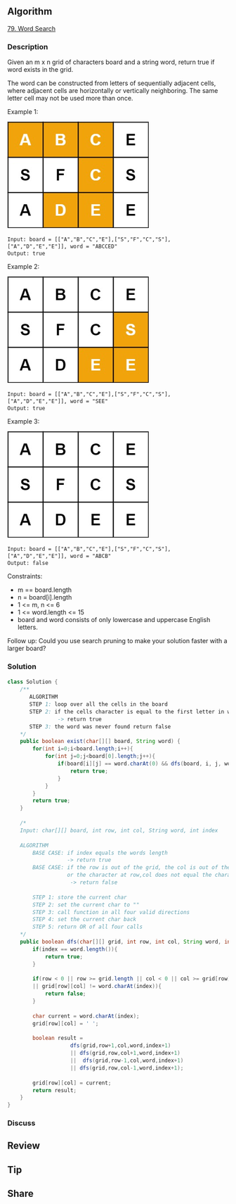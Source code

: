 ## Algorithm

[79. Word Search](https://leetcode.com/problems/word-search/)

### Description

Given an m x n grid of characters board and a string word, return true if word exists in the grid.

The word can be constructed from letters of sequentially adjacent cells, where adjacent cells are horizontally or vertically neighboring. The same letter cell may not be used more than once.


Example 1:

![](assets/20210915-8d3fcd8b.png)

```
Input: board = [["A","B","C","E"],["S","F","C","S"],["A","D","E","E"]], word = "ABCCED"
Output: true
```

Example 2:

![](assets/20210915-0755ce17.png)

```
Input: board = [["A","B","C","E"],["S","F","C","S"],["A","D","E","E"]], word = "SEE"
Output: true
```

Example 3:

![](assets/20210915-a3706c0e.png)

```
Input: board = [["A","B","C","E"],["S","F","C","S"],["A","D","E","E"]], word = "ABCB"
Output: false
```

Constraints:

- m == board.length
- n = board[i].length
- 1 <= m, n <= 6
- 1 <= word.length <= 15
- board and word consists of only lowercase and uppercase English letters.

Follow up: Could you use search pruning to make your solution faster with a larger board?

### Solution

```java
class Solution {
    /**
	   ALGORITHM
	   STEP 1: loop over all the cells in the board
	   STEP 2: if the cells character is equal to the first letter in word and dfs call is true
				-> return true
	   STEP 3: the word was never found return false
    */
    public boolean exist(char[][] board, String word) {
        for(int i=0;i<board.length;i++){
            for(int j=0;j<board[0].length;j++){
                if(board[i][j] == word.charAt(0) && dfs(board, i, j, word, 0)){
                    return true;
                }
            }
        }
        return true;
    }

    /*
    Input: char[][] board, int row, int col, String word, int index

    ALGORITHM
        BASE CASE: if index equals the words length
                   -> return true
        BASE CASE: if the row is out of the grid, the col is out of the grid,
				   or the character at row,col does not equal the character in word at index
                    -> return false

        STEP 1: store the current char
        STEP 2: set the current char to ""
        STEP 3: call function in all four valid directions
        STEP 4: set the current char back
        STEP 5: return OR of all four calls
    */
    public boolean dfs(char[][] grid, int row, int col, String word, int index){
        if(index == word.length()){
            return true;
        }

        if(row < 0 || row >= grid.length || col < 0 || col >= grid[row].length
        || grid[row][col] != word.charAt(index)){
            return false;
        }

        char current = word.charAt(index);
        grid[row][col] = ' ';

        boolean result =
                    dfs(grid,row+1,col,word,index+1)
					|| dfs(grid,row,col+1,word,index+1)
					||  dfs(grid,row-1,col,word,index+1)
					|| dfs(grid,row,col-1,word,index+1);

        grid[row][col] = current;
        return result;
    }
}
```

### Discuss

## Review


## Tip


## Share
